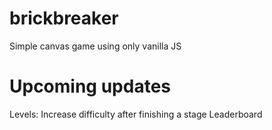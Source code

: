 # brickbreaker
Simple canvas game using only vanilla JS

# Upcoming updates
Levels: Increase difficulty after finishing a stage
Leaderboard
